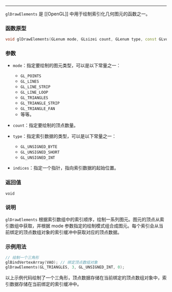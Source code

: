 
----
`glDrawElements` 是 [[OpenGL]] 中用于绘制索引化几何图元的函数之一。

### 函数原型

```cpp
void glDrawElements(GLenum mode, GLsizei count, GLenum type, const GLvoid * indices);
```

### 参数

- `mode`：指定要绘制的图元类型，可以是以下常量之一：
  - `GL_POINTS`
  - `GL_LINES`
  - `GL_LINE_STRIP`
  - `GL_LINE_LOOP`
  - `GL_TRIANGLES`
  - `GL_TRIANGLE_STRIP`
  - `GL_TRIANGLE_FAN`
  - 等等。

- `count`：指定要绘制的顶点数量。

- `type`：指定索引数据的类型，可以是以下常量之一：
  - `GL_UNSIGNED_BYTE`
  - `GL_UNSIGNED_SHORT`
  - `GL_UNSIGNED_INT`

- `indices`：指定一个指针，指向索引数据的起始位置。

### 返回值

`void`

### 说明

`glDrawElements` 根据索引数组中的索引顺序，绘制一系列图元。图元的顶点从索引数组中获取，并根据 mode 参数指定的绘制模式组合成图元。每个索引会从当前绑定的顶点数组对象的索引缓冲中获取对应的顶点数据。

### 示例用法

```cpp
// 绘制一个三角形
glBindVertexArray(VAO); // 绑定顶点数组对象
glDrawElements(GL_TRIANGLES, 3, GL_UNSIGNED_INT, 0);
```

以上示例代码绘制了一个三角形，顶点数据存储在当前绑定的顶点数组对象中，索引数据存储在当前绑定的索引缓冲中。